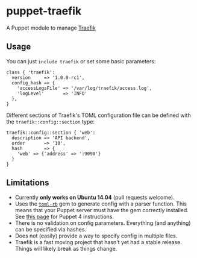 # puppet-traefik
A Puppet module to manage [Traefik](https://traefik.io)

## Usage
You can just `include traefik` or set some basic parameters:
```puppet
class { 'traefik':
  version     => '1.0.0-rc1',
  config_hash => {
    'accessLogsFile' => '/var/log/traefik/access.log',
    'logLevel'       => 'INFO'
  },
}
```

Different sections of Traefik's TOML configuration file can be defined with the `traefik::config::section` type:
```puppet
traefik::config::section { 'web':
  description => 'API backend',
  order       => '10',
  hash        => {
    'web' => {'address' => ':9090'}
  }
}
```

## Limitations
* Currently **only works on Ubuntu 14.04** (pull requests welcome).
* Uses the [`toml-rb`](https://rubygems.org/gems/toml-rb) gem to generate config with a parser function. This means that your Puppet server must have the gem correctly installed. See [this page](https://docs.puppet.com/puppetserver/latest/gems.html) for Puppet 4 instructions.
* There is no validation on config parameters. Everything (and anything) can be specified via hashes.
* Does not (easily) provide a way to specify config in multiple files.
* Traefik is a fast moving project that hasn't yet had a stable release. Things will likely break as things change.
